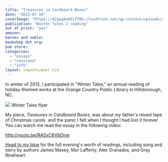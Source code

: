 ```yaml
---
title: "Treasures in Cardboard Boxes"
date: "2013-07-24"
coverImage: "https://d2ypg8o05lff0b.cloudfront.net/wp-content/uploads/sites/3/pages/WinterTales2.png"
publication: "Winter Tales 2 reading"
out of print: "yes"
amazon: 
barnes and noble: 
bookshop dot org:
pub store:
categories:
  - "essays"
  - "recorded"
  - "info"
layout: layouts/post.njk
---
```


In winter of 2012, I participated in "Winter Tales," an annual reading of holiday-themed works at the Orange Country Public Library in Hillsborough, NC.

![](https://d2ypg8o05lff0b.cloudfront.net/wp-content/uploads/sites/3/pages/WinterTales2.png) Winter Tales flyer

My piece, _Treasures in Cardboard Boxes_, was about my father's mixed tape of Christmas carols  and the panic I felt when I thought I had lost it forever. You can watch me read the essay in the following video:

http://youtu.be/RASxC6VbDnw

[Head to my blog](/blog/2013/01/winter-tales-the-readings/ "The Gourmez") for the full evening's worth of readings, including song and story by authors James Maxey, Mur Lafferty, Alex Granados, and Gray Rineheart.
